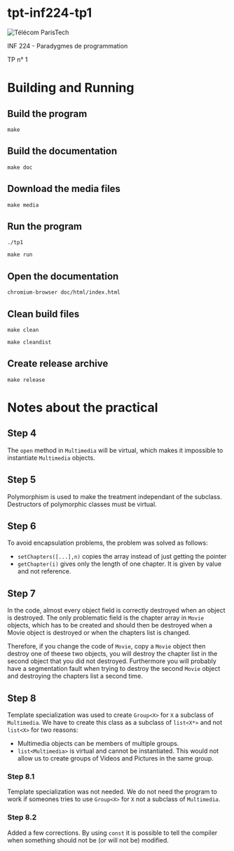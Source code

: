 # tpt-inf224-tp1

![Télécom ParisTech][tpt]

INF 224 - Paradygmes de programmation

TP n° 1

[tpt]: https://www.telecom-paristech.fr/fileadmin/maq14/img/logo.png

# Building and Running

## Build the program

```
make
```

## Build the documentation

```
make doc
```

## Download the media files

```
make media
```

## Run the program

```
./tp1
```

```
make run
```

## Open the documentation

```
chromium-browser doc/html/index.html
```

## Clean build files

```
make clean
```

```
make cleandist
```

## Create release archive

```
make release
```

# Notes about the practical

## Step 4

The `open` method in `Multimedia` will be virtual, which makes it impossible to instantiate `Multimedia` objects.

## Step 5

Polymorphism is used to make the treatment independant of the subclass. Destructors of polymorphic classes must be virtual.

## Step 6

To avoid encapsulation problems, the problem was solved as follows:
* `setChapters([...],n)` copies the array instead of just getting the pointer
* `getChapter(i)` gives only the length of one chapter. It is given by value and not reference.

## Step 7

In the code, almost every object field is correctly destroyed when an object is destroyed. The only problematic field is the chapter array in `Movie` objects, which has to be created and should then be destroyed when a Movie object is destroyed or when the chapters list is changed.

Therefore, if you change the code of `Movie`, copy a `Movie` object then destroy one of theese two objects, you will destroy the chapter list in the second object that you did not destroyed. Furthermore you will probably have a segmentation fault when trying to destroy the second `Movie` object and destroying the chapters list a second time.

## Step 8

Template specialization was used to create `Group<X>` for `X` a subclass of `Multimedia`.
We have to create this class as a subclass of `list<X*>` and not `list<X>` for two reasons:
* Multimedia objects can be members of multiple groups.
* `list<Multimedia>` is virtual and cannot be instantiated. This would not allow us to create groups of Videos and Pictures in the same group.

### Step 8.1

Template specialization was not needed. We do not need the program to work if someones tries to use `Group<X>` for `X` not a subclass of `Multimedia`.

### Step 8.2

Added a few corrections. By using `const` it is possible to tell the compiler when something should not be (or will not be) modified.
